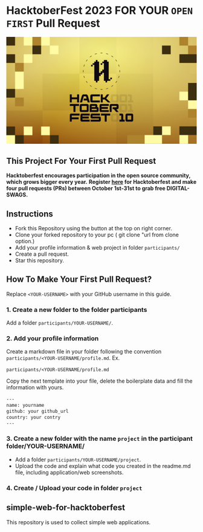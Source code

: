 # HacktoberFest 2023 FOR YOUR `OPEN FIRST` Pull Request
![HacktoberFest 2023](https://github.com/azizarizaldi/simple-web-for-hacktoberfest/blob/main/.github/hacktoberfest2023.png)

## This Project For Your First Pull Request

**Hacktoberfest encourages participation in the open source community, which grows bigger every year.**
**Register [here](https://hacktoberfest.digitalocean.com) for Hacktoberfest and make four pull requests (PRs) between October 1st-31st to grab free DIGITAL-SWAGS.**

## Instructions

- Fork this Repository using the button at the top on right corner.
- Clone your forked repository to your pc ( git clone "url from clone option.)
- Add your profile information & web project in folder `participants/`
- Create a pull request.
- Star this repository.

## How To Make Your First Pull Request?
Replace `<YOUR-USERNAME>` with your GitHub username in this guide.

### 1. Create a new folder to the folder participants
Add a folder `participants/YOUR-USERNAME/`.

### 2. Add your profile information

Create a markdown file in your folder following the convention `participants/<YOUR-USERNAME/profile.md`. Ex.

```
participants/<YOUR-USERNAME/profile.md
```

Copy the next template into your file, delete the boilerplate data and fill the information with yours.

```
---
name: yourname
github: your github_url
country: your contry
---
```
### 3. Create a new folder with the name `project` in the participant folder/YOUR-USERNAME/
- Add a folder `participants/YOUR-USERNAME/project`.
- Upload the code and explain what code you created in the readme.md file, including application/web screenshots.

### 4. Create / Upload your code in folder `project`


## simple-web-for-hacktoberfest
This repository is used to collect simple web applications.
